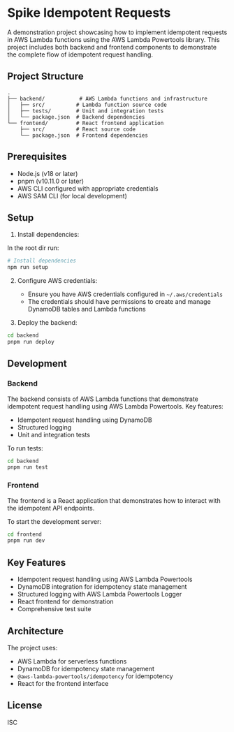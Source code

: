 # Spike Idempotent Requests

A demonstration project showcasing how to implement idempotent requests in AWS Lambda functions using the AWS Lambda Powertools library. This project includes both backend and frontend components to demonstrate the complete flow of idempotent request handling.

## Project Structure

```
.
├── backend/           # AWS Lambda functions and infrastructure
│   ├── src/          # Lambda function source code
│   ├── tests/        # Unit and integration tests
│   └── package.json  # Backend dependencies
└── frontend/         # React frontend application
    ├── src/          # React source code
    └── package.json  # Frontend dependencies
```

## Prerequisites

- Node.js (v18 or later)
- pnpm (v10.11.0 or later)
- AWS CLI configured with appropriate credentials
- AWS SAM CLI (for local development)

## Setup

1. Install dependencies:

In the root dir run:

```bash
# Install dependencies
npm run setup
```

2. Configure AWS credentials:
   - Ensure you have AWS credentials configured in `~/.aws/credentials`
   - The credentials should have permissions to create and manage DynamoDB tables and Lambda functions

3. Deploy the backend:

```bash
cd backend
pnpm run deploy
```

## Development

### Backend

The backend consists of AWS Lambda functions that demonstrate idempotent request handling using AWS Lambda Powertools. Key features:

- Idempotent request handling using DynamoDB
- Structured logging
- Unit and integration tests

To run tests:

```bash
cd backend
pnpm run test
```

### Frontend

The frontend is a React application that demonstrates how to interact with the idempotent API endpoints.

To start the development server:

```bash
cd frontend
pnpm run dev
```

## Key Features

- Idempotent request handling using AWS Lambda Powertools
- DynamoDB integration for idempotency state management
- Structured logging with AWS Lambda Powertools Logger
- React frontend for demonstration
- Comprehensive test suite

## Architecture

The project uses:
- AWS Lambda for serverless functions
- DynamoDB for idempotency state management
- `@aws-lambda-powertools/idempotency` for idempotency
- React for the frontend interface

## License

ISC 